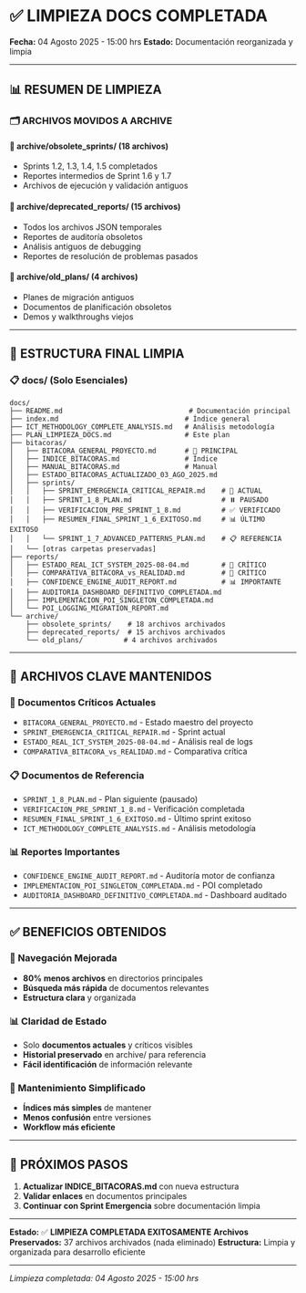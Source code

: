 # ✅ LIMPIEZA DOCS COMPLETADA

**Fecha:** 04 Agosto 2025 - 15:00 hrs
**Estado:** Documentación reorganizada y limpia

---

## 📊 **RESUMEN DE LIMPIEZA**

### **🗂️ ARCHIVOS MOVIDOS A ARCHIVE**

#### **📁 archive/obsolete_sprints/ (18 archivos)**
- Sprints 1.2, 1.3, 1.4, 1.5 completados
- Reportes intermedios de Sprint 1.6 y 1.7
- Archivos de ejecución y validación antiguos

#### **📁 archive/deprecated_reports/ (15 archivos)**
- Todos los archivos JSON temporales
- Reportes de auditoría obsoletos
- Análisis antiguos de debugging
- Reportes de resolución de problemas pasados

#### **📁 archive/old_plans/ (4 archivos)**
- Planes de migración antiguos
- Documentos de planificación obsoletos
- Demos y walkthroughs viejos

---

## 📁 **ESTRUCTURA FINAL LIMPIA**

### **📋 docs/ (Solo Esenciales)**
```
docs/
├── README.md                               # Documentación principal
├── index.md                               # Índice general
├── ICT_METHODOLOGY_COMPLETE_ANALYSIS.md   # Análisis metodología
├── PLAN_LIMPIEZA_DOCS.md                  # Este plan
├── bitacoras/
│   ├── BITACORA_GENERAL_PROYECTO.md       # 🎯 PRINCIPAL
│   ├── INDICE_BITACORAS.md                # Índice
│   ├── MANUAL_BITACORAS.md                # Manual
│   ├── ESTADO_BITACORAS_ACTUALIZADO_03_AGO_2025.md
│   ├── sprints/
│   │   ├── SPRINT_EMERGENCIA_CRITICAL_REPAIR.md    # 🚨 ACTUAL
│   │   ├── SPRINT_1_8_PLAN.md                      # ⏸️ PAUSADO
│   │   ├── VERIFICACION_PRE_SPRINT_1_8.md          # ✅ VERIFICADO
│   │   ├── RESUMEN_FINAL_SPRINT_1_6_EXITOSO.md     # 📊 ÚLTIMO EXITOSO
│   │   └── SPRINT_1_7_ADVANCED_PATTERNS_PLAN.md    # 📋 REFERENCIA
│   └── [otras carpetas preservadas]
├── reports/
│   ├── ESTADO_REAL_ICT_SYSTEM_2025-08-04.md        # 🚨 CRÍTICO
│   ├── COMPARATIVA_BITACORA_vs_REALIDAD.md         # 🚨 CRÍTICO
│   ├── CONFIDENCE_ENGINE_AUDIT_REPORT.md           # 📊 IMPORTANTE
│   ├── AUDITORIA_DASHBOARD_DEFINITIVO_COMPLETADA.md
│   ├── IMPLEMENTACION_POI_SINGLETON_COMPLETADA.md
│   └── POI_LOGGING_MIGRATION_REPORT.md
└── archive/
    ├── obsolete_sprints/    # 18 archivos archivados
    ├── deprecated_reports/  # 15 archivos archivados
    └── old_plans/          # 4 archivos archivados
```

---

## 🎯 **ARCHIVOS CLAVE MANTENIDOS**

### **🚨 Documentos Críticos Actuales**
- `BITACORA_GENERAL_PROYECTO.md` - Estado maestro del proyecto
- `SPRINT_EMERGENCIA_CRITICAL_REPAIR.md` - Sprint actual
- `ESTADO_REAL_ICT_SYSTEM_2025-08-04.md` - Análisis real de logs
- `COMPARATIVA_BITACORA_vs_REALIDAD.md` - Comparativa crítica

### **📋 Documentos de Referencia**
- `SPRINT_1_8_PLAN.md` - Plan siguiente (pausado)
- `VERIFICACION_PRE_SPRINT_1_8.md` - Verificación completada
- `RESUMEN_FINAL_SPRINT_1_6_EXITOSO.md` - Último sprint exitoso
- `ICT_METHODOLOGY_COMPLETE_ANALYSIS.md` - Análisis metodología

### **📊 Reportes Importantes**
- `CONFIDENCE_ENGINE_AUDIT_REPORT.md` - Auditoría motor de confianza
- `IMPLEMENTACION_POI_SINGLETON_COMPLETADA.md` - POI completado
- `AUDITORIA_DASHBOARD_DEFINITIVO_COMPLETADA.md` - Dashboard auditado

---

## ✅ **BENEFICIOS OBTENIDOS**

### **🎯 Navegación Mejorada**
- **80% menos archivos** en directorios principales
- **Búsqueda más rápida** de documentos relevantes
- **Estructura clara** y organizada

### **📊 Claridad de Estado**
- Solo **documentos actuales** y críticos visibles
- **Historial preservado** en archive/ para referencia
- **Fácil identificación** de información relevante

### **🔧 Mantenimiento Simplificado**
- **Índices más simples** de mantener
- **Menos confusión** entre versiones
- **Workflow más eficiente**

---

## 🚀 **PRÓXIMOS PASOS**

1. **Actualizar INDICE_BITACORAS.md** con nueva estructura
2. **Validar enlaces** en documentos principales
3. **Continuar con Sprint Emergencia** sobre documentación limpia

---

**Estado:** ✅ **LIMPIEZA COMPLETADA EXITOSAMENTE**
**Archivos Preservados:** 37 archivos archivados (nada eliminado)
**Estructura:** Limpia y organizada para desarrollo eficiente

---

*Limpieza completada: 04 Agosto 2025 - 15:00 hrs*
